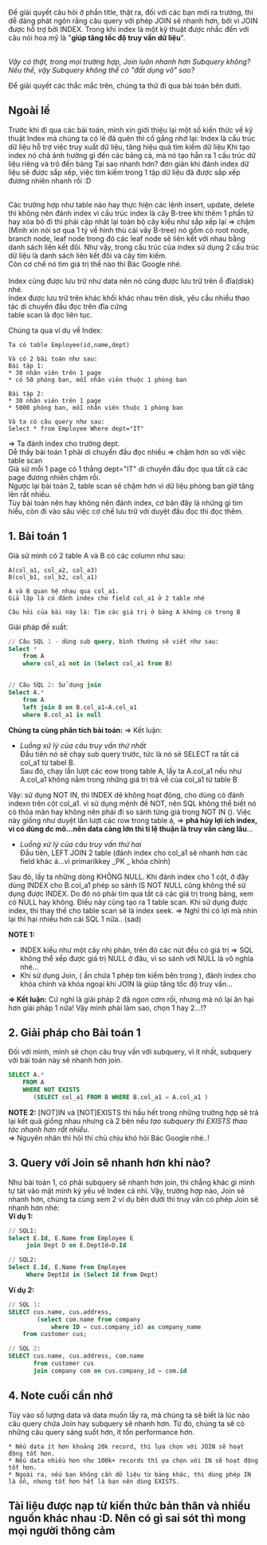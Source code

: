 Để giải quyết câu hỏi ở phần title, thật ra, đối với các bạn mới ra trường, thì dễ dàng phát ngôn rằng câu query với phép JOIN sẽ nhanh hơn, bởi vì JOIN được hỗ trợ bởi INDEX. Trong khi index là một kỹ thuật được nhắc đến với câu nói hoa mỹ là "**giúp tăng tốc độ truy vấn dữ liệu**".<br><br>

*Vậy có thật, trong mọi trường hợp, Join luôn nhanh hơn Subquery không? Nếu thế, vậy Subquery không thể có "đất dụng võ" sao?*


Để giải quyết các thắc mắc trên, chúng ta thử đi qua bài toán bên dưới.


## Ngoài lề
Trước khi đi qua các bài toán, mình xin giới thiệu lại một số kiến thức về kỹ thuật Index mà chúng ta có lẽ đã quên thì cố gắng nhớ lại:
Index là cấu trúc dữ liệu hỗ trợ việc truy xuất dữ liệu, tăng hiệu quả tìm kiếm dữ liệu
Khi tạo index nó chả ảnh hưởng gì đến các bảng cả, mà nó tạo hẳn ra 1 cấu trúc dữ liệu riêng và trỏ đến bảng
Tại sao nhanh hơn? đơn giản khi đánh index dữ liệu sẽ được sắp xếp, việc tìm kiếm trong 1 tập dữ liệu đã được sắp xếp đương nhiên nhanh rồi :D<br><br>

Các trường hợp như table nào hay thực hiện các lệnh insert, update, delete thì không nên đánh index vì cấu trúc index là cây B-tree khi thêm 1 phần tử hay xóa bỏ đi thì phải cập nhât lại toàn bộ cây kiểu như sắp xếp lại => chậm<br>
(Mình xin nói sơ qua 1 tý về hình thù cái vây B-tree) nó gồm có root node, branch node, leaf node trong đó các leaf node sẽ liên kết với nhau bằng danh sách liên kết đôi. Như vậy, trong cấu trúc của index sử dụng 2 cấu trúc dữ liệu là danh sách liên kết đôi và cây tìm kiếm.<br>Còn cơ chế nó tìm giá trị thế nào thì Bác Google nhé.<br><br>
Index cũng được lưu trữ như data nên nó cũng được lưu trữ trên ổ đĩa(disk) nhé.<br>
Index được lưu trữ trên khác khối khác nhau trên disk, yêu cầu nhiều thao tác di chuyển đầu đọc trên đĩa cứng<br>
table scan là đọc liên tục.

Chúng ta qua ví dụ về Index:
```
Ta có table Employee(id,name,dept)

Và có 2 bài toán như sau:
Bài tập 1:
* 30 nhân viên trên 1 page
* có 50 phòng ban, mỗi nhân viên thuộc 1 phòng ban

Bài tập 2:
* 30 nhân viên trên 1 page
* 5000 phòng ban, mỗi nhân viên thuộc 1 phòng ban

Và ta có câu query như sau:
Select * from Employee Where dept="IT"
```
=> Ta đánh index cho trường dept.<br>
Dễ thấy bài toán 1 phải di chuyển đầu đọc nhiều => chậm hơn so với việc table scan<br>
Giả sử mỗi 1 page có 1 thằng dept="IT" di chuyển đầu đọc qua tất cả các page đương nhiên chậm rồi.<br>
Ngược lại bài toán 2, table scan sẽ chậm hơn vì dữ liệu phòng ban giờ tăng lên rất nhiều.<br>
Tùy bài toán nên hay không nên đánh index, cơ bản đây là những gì tìm hiểu, còn đi vào sâu việc cơ chế lưu trữ với duyệt đầu đọc thì đọc thêm.

## 1. Bài toán 1
Giả sử mình có 2 table A và B có các column như sau:
```
A(col_a1, col_a2, col_a3)
B(col_b1, col_b2, col_a1)

A và B quan hệ nhau qua col_a1. 
Giả lập là có đánh index cho field col_a1 ở 2 table nhé

Câu hỏi của bài này là: Tìm các giá trị ở bảng A không có trong B
```

Giải pháp đề xuất:
```sql
// Câu SQL 1 - dùng sub query, bình thường sẽ viết như sau: 
Select *
    from A
    where col_a1 not in (Select col_a1 from B)


// Câu SQL 2: Sử dụng join
Select A.*
    from A
    left join B on B.col_a1=A.col_a1
    where B.col_a1 is null 
```
**Chúng ta cùng phân tích bài toán:** => Kết luận:
* *Luồng xử lý của câu truy vấn thứ nhất*<br>
Đầu tiên nó sẽ chạy sub query trước, tức là nó sẽ SELECT ra tất cả col_a1 từ tabel B.<br>
Sau đó, chạy lần lượt các eow trong table A, lấy ta A.col_a1 nếu như A.col_a1 không nằm trong những giá trị trả về của col_a1 từ table B

Vậy: sử dụng NOT IN, thì INDEX dẽ không hoạt động, cho dùng có đánh indexn trên cột col_a1. vì sử dụng mệnh đề NOT, nên SQL không thể biết nó có thỏa mãn hay không nên phải đi so sánh từng giá trong NOT IN (). Việc này giống như duyệt lần lượt các row trong table á, => **phá hủy lợi ích index, vì có dùng dc mô...nên data càng lớn thì tỉ  lệ thuận là truy vấn càng lâu**...


* *Luồng xử lý của câu truy vấn thứ hai*<br>
Đầu tiên, LEFT JOIN 2 table (đánh index cho col_a1 sẽ nhanh hơn các field khác á...vì primarikkey _PK _ khóa chính)

Sau đó, lấy ta những dòng KHÔNG NULL.
Khi đánh index cho 1 cột, ở đây dùng INDEX cho B.col_a1 phép so sánh IS NOT NULL cũng không thể sử dụng được INDEX. Do đó nó phải tìm qua tất cả các giá trị trong bảng, xem có NULL hay không. Điều này cũng tạo ra 1 table scan. Khi sử dụng được index, thì thay thế cho table scan sẽ là index seek. => Nghĩ thì có lợi mà nhìn lại thì hại nhiều hơn cái SQL 1 nữa.. (sad)

**NOTE 1:**
* INDEX kiểu như một cây nhị phân, trên đó các nút đều có giá trị => SQL không thể xếp được giá trị NULL ở đâu, vì so sánh với NULL là vô nghĩa nhé...
* Khi sử dụng Join, ( ẩn chứa 1 phép tìm kiếm bên trong ), đánh index cho khóa chính và khóa ngoại khi JOIN là giúp tăng tốc độ truy vấn...

**=> Kết luận:**
Cứ nghĩ là giải pháp 2 đã ngon cơm rồi, nhưng mà nó lại ăn hại hơn giải pháp 1 nữa! Vậy mình phải làm sao, chọn 1 hay 2...!?

## 2. Giải pháp cho Bài toán 1
Đối với mình, mình sẽ chọn câu truy vấn với subquery, vì ít nhất, subquery với bài toán này sẽ nhanh hơn join.
```sql
SELECT A.*
    FROM A 
    WHERE NOT EXISTS
       (SELECT col_a1 FROM B WHERE B.col_a1 = A.col_a1 )
```

**NOTE 2:**
[NOT]IN và [NOT]EXISTS thì hầu hết trong những trường hợp sẽ trả lại kết quả giống nhau nhưng cả 2 bên nếu *tạo subquery thì EXISTS thao tác nhanh hơn rất nhiều.*<br>
=> Nguyên nhân thì hỏi thí chủ chịu khó hỏi Bác Google nhé..!

## 3. Query với Join sẽ nhanh hơn khi nào?
Như bài toán 1, có phải subquery sẽ nhanh hơn join, thì chẳng khác gì mình tự tát vào mặt mình kỷ yếu về Index cả nhỉ. Vậy, trường hợp nào, Join sẽ nhanh hơn, chúng ta cùng xem 2 ví dụ bên dưới thì truy vấn có phép Join sẽ nhanh hơn nhé:<br>
**Ví dụ 1:**
```sql
// SQL1:
Select E.Id, E.Name from Employee E
     join Dept D on E.DeptId=D.Id

// SQL2:
Select E.Id, E.Name from Employee
     Where DeptId in (Select Id from Dept)
```

**Ví dụ 2:**
```sql
// SQL 1:
SELECT cus.name, cus.address,
        (select com.name from company
            where ID = cus.company_id) as company_name
    from customer cus;

// SQL 2:
SELECT cus.name, cus.address, com.name
       from customer cus
       join company com on cus.company_id = com.id
```

## 4. Note cuối cần nhớ
Tùy vào số lượng data và data muốn lấy ra, mà chúng ta sẽ biết là lúc nào câu query chứa Join hay subquery sẽ nhanh hơn. Từ đó, chúng ta sẽ có những câu query sáng suốt hơn, ít tốn performance hơn.
```
* Nếu data ít hơn khoảng 20k record, thì lựa chọn với JOIN sẽ hoạt động tốt hơn.
* Nếu data nhiều hơn như 100k+ records thì ựa chọn với IN sẽ hoạt động tốt hơn.
* Ngoài ra, nếu bạn không cần dữ liệu từ bảng khác, thì dùng phép IN là ổn, nhưng tốt hơn hết là bạn nên dùng EXISTS.
```

## Tài liệu được nạp từ kiến thức bản thân và nhiều nguồn khác nhau :D. Nên có gì sai sót thì mong mọi người thông cảm